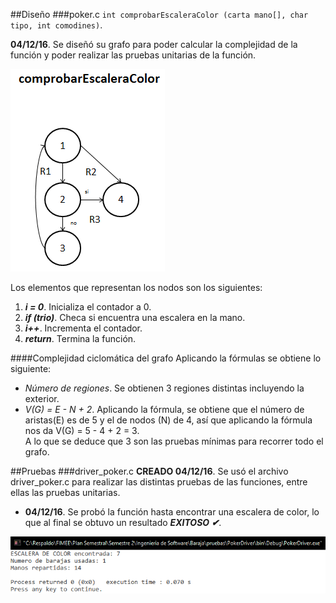 ##Diseño
###poker.c
`int comprobarEscaleraColor (carta mano[], char tipo, int comodines)`. 

**04/12/16**. Se diseñó su grafo para poder calcular la complejidad de la función y poder realizar las pruebas unitarias de la función.  

![GrafoCEC](./images/grafoComprobarEscaleraColor.png)  

Los elementos que representan los nodos son los siguientes:  
1. ***i = 0***. Inicializa el contador a 0.  
2. ***if (trio)***. Checa si encuentra una escalera en la mano.  
3. ***i++***. Incrementa el contador.  
4. ***return***. Termina la función.  

####Complejidad ciclomática del grafo
Aplicando la fórmulas se obtiene lo siguiente:  
- *Número de regiones*. Se obtienen 3 regiones distintas incluyendo la exterior.  
- *V(G) = E - N + 2*. Aplicando la fórmula, se obtiene que el número de aristas(E) es de 5 y el de nodos (N) de 4, así que aplicando la fórmula nos da V(G) = 5 - 4 + 2 = 3.  
A lo que se deduce que 3 son las pruebas mínimas para recorrer todo el grafo.  

##Pruebas
###driver_poker.c
**CREADO 04/12/16**. Se usó el archivo driver_poker.c para realizar las distintas pruebas de las funciones, entre ellas las pruebas unitarias.  

- **04/12/16**. Se probó la función hasta encontrar una escalera de color, lo que al final se obtuvo un resultado ***EXITOSO ✔***.  

![pruebaCEC](./images/pruebaEscaleraColor.png) 